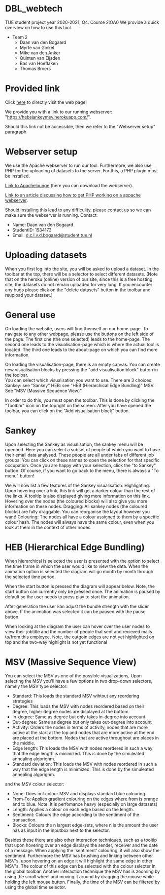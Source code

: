 # DBL_webtech
TUE student project year 2020-2021, Q4. Course 2IOA0
We provide a quick overview on how to use this tool.

* Team 2
	* Daan van den Bogaard
	* Myrte van Ginkel
	* Mike van den Anker
	* Quinten van Eijsden
	* Bas van Hoeflaken
	* Thomas Broers

# Provided link
Click [here](https://hebsjankeymsv.herokuapp.com/) to directly visit the web page! 

We provide you with a link to our running webserver: "https://hebsjankeymsv.herokuapp.com/".

Should this link not be accessible, then we refer to the "Webserver setup" paragraph. 

# Webserver setup
We use the Apache webserver to run our tool. Furthermore, we also use PHP for the uploading of datasets to the server. For this, a PHP plugin must be installed.

[Link to Apachelounge](https://www.apachelounge.com/download/) (here you can download the webserver).

[Link to an article discussing how to get PHP working on a appache webserver](https://danielarancibia.wordpress.com/2015/09/27/installing-apache-2-4-and-php-7-for-development-on-windows/).

Should installing this lead to any difficulity, please contact us so we can make sure the webserver is running.
Contact: 
* Name: Daan van den Bogaard
* StudentID: 1534173 
* Email: d.c.l.v.d.bogaard@student.tue.nl

# Uploading datasets
When you first log into the site, you will be asked to upload a dataset. In the toolbar at the top, there will be a selector to select different datasets. (Note that on the heroku (online) version of our site, since this is a free hosting site, the datasets do not remain uploaded for very long. If you encounter any bugs please click on the "delete datasets" button in the toolbar and reupload your dataset.)

# General use
On loading the website, users will find themself on our home-page. 
To navigate to any other webpage, please use the buttons on the left side of the page. 
The first one (the one selected) leads to the home-page.
The second one leads to the visualisation-page which is where the actual tool is located.
The third one leads to the about-page on which you can find more information. 

On loading the visualisation-page, there is an empty canvas. You can create new visualisation blocks by pressing the "add visualisation block" button in the toolbar.  
You can select which visualisation you want to use. There are 3 choices:
    Sankey: see "Sankey"
    HEB: see "HEB (Hierarchical Edge Bundling)"
    MSV: See "MSV (Massive Sequence View)"

In order to do this, you must open the toolbar. This is done by clicking the "Toolbar" icon on the topright on the screen.
After you have opened the toolbar, you can click on the "Add visualisation block" button.

# Sankey 
Upon selecting the Sankey as visualisation, the sankey menu will be openned. Here you can select a subset of people of which you want to have their email data analysed. 
These people are all under tabs of different job groups. You can click on these names to open the selection for that specific occupation. Once you are happy with your selection, click the "to Sankey" button. Of course, if you want to go back to the menu, there is always a "To menu" button!

We will now list a few features of the Sankey visualisation:
Highlighting: Upon hovering over a link, this link will get a darker colour than the rest of the links. A tooltip is also displayed giving more information on this link. Hovering over the nodes (the coloured blocks) will also give you more information on these nodes.
Dragging: All sankey nodes (the coloured blocks) are fully draggable. You can reorganise the layout however you want! 
Colouring: The nodes all have a colour assigned to them by a specific colour hash. The nodes will always have the same colour, even when you look at them in the context of other nodes. 

# HEB (Hierarchical Edge Bundling)
When hierarchical is selected the user is presented with the option to select the 
time frame in which the user would like to view the data. When the animation option is selected
the diagram will go month by month through the selected time period. 

When the start button is pressed the diagram will appear below. Note, the start button can currently
only be pressed once. The animation is paused by default so the user needs to press 
play to start the animation.

After generation the user kan adjust the bundle strength with the slider above. If the animation
was selected it can be paused with the pause button.

When looking at the diagram the user can hover over the user nodes to view their jobtitle and 
the number of people that sent and recieved mails to/from this employee. Note, the outgoin edges
are not yet highlighted on top and the two-way highlight is not yet functional

# MSV (Massive Sequence View) 
You can select the MSV as one of the possible visualizations,
Upon selecting the MSV you'll have a few options in two drop-down selectors,
namely the MSV type selector:

- Standard: This loads the standard MSV wihtout any reordering strategies
- Degree: This loads the MSV with nodes reordered based on their degree, higher degree nodes are displayed at the bottom.
- In-degree: Same as degree but only takes in-degree into account
- Out-degree: Same as degree but only takes out-degree into account
- Activity: Orders the nodes in terms of activity, nodes that are more active at the start at the top and nodes that
	    are more active at the end are placed at the bottom. Nodes that are active throughout are places in the middle.
- Edge length: This loads the MSV with nodes reordered in such a way that the edge length is minimized. This is done by the simuleated annealing algorighm.
- Standard deviation: This loads the MSV with nodes reordered in such a way that the edge length is minimized. This is done by the simuleated annealing algorighm.

and the MSV colour selector:

- None: Does not colour MSV and displays standard blue colouring.
- From-To: Applies gradient colouring on the edges where from is orange and to blue. 
	   Note: It is perfomance heavy (especially on large datasets)
- Length: Applies a colour on each edge based on the length.
- Sentiment: Colours the edge according to the sentiment of the transaction.
- Blocks: Colours the n largest edge-sets, where n is the amount the user has as input in the inputbox next to the selector.

Besides these there are also other interaction techniques, such as a tooltip that upon hovering over an edge displays the sender, receiver and the date of a message. When applying the 'sentiment' colouring, it will also show the sentiment. 
Furthermore the MSV has brushing and linking between other MSV's, upon hovering on an edge it will highlight the same edge in other MSV's. The colour of this edge can be selected with the colour selecter in the global toolbar. 
Another interaction technique the MSV has is zooming by using the scroll wheel and moving it around by dragging the mouse while holding the left mouse button.
Finally, the time of the MSV can be filtered by using the global time selector.
